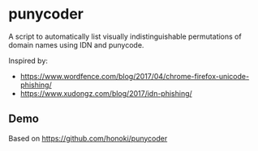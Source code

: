 # punycoder
A script to automatically list visually indistinguishable permutations of domain names using IDN and punycode.

Inspired by:
  - https://www.wordfence.com/blog/2017/04/chrome-firefox-unicode-phishing/
  - https://www.xudongz.com/blog/2017/idn-phishing/
  
## Demo
Based on https://github.com/honoki/punycoder
